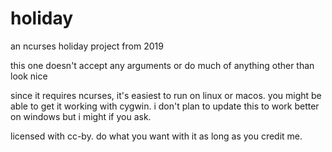 # holiday
an ncurses holiday project from 2019

this one doesn't accept any arguments or do much of anything other than look nice

since it requires ncurses, it's easiest to run on linux or macos.  you might be able to get it working with cygwin.  i don't plan to update this to work better on windows but i might if you ask.

licensed with cc-by.  do what you want with it as long as you credit me.
